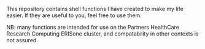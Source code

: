 This repository contains shell functions I have created to make my life easier. If they are useful to you, feel free to use them.

NB: many functions are intended for use on the Partners HealthCare Research Computing ERISone cluster, and compatability in other contexts is not assured.
